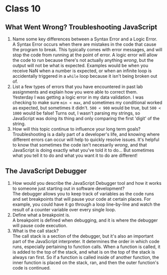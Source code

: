 # Class 10

## What Went Wrong? Troubleshooting JavaScript

1. Name some key differences between a Syntax Error and a Logic Error.  
A Syntax Error occurs when there are mistakes in the code that cause the program to break. This typically comes with error messages, and will stop the code from running at the point of error. A logic error will allow the code to run because there's not actually anything *wrong*, but the output will not be what is expected. Examples would be when you receive NaN when a number is expected, or when an infinite loop is accidentally triggered in a `while` loop because it isn't being broken out of.
2. List a few types of errors that you have encountered in past lab assignments and explain how you were able to correct them.  
Yesterday I was getting a logic error in my data validation. I was checking to make sure `min < max`, and sometimes my conditional worked as expected, but sometimes it didn't. `500 < 900` would be true, but `500 < 1000` would be false! Turns out, I wasn't parsing my strings, so JavaScript was doing its thing and only comparing the first 'digit' of the string.
3. How will this topic continue to influence your long term goals?  
Troubleshooting is a daily part of a developer's life, and knowing where different errors can occur will help to quickly resolve issues. It's helpful to know that sometimes the code isn't necesarily *wrong*, and that JavaScript is doing exactly what you've told it to do... But sometimes what you tell it to do and what you want it to do are different!

## The JavaScript Debugger

1. How would you describe the JavaScript Debugger tool and how it works to someone just starting out in software development?  
The debugger allows you to keep track of variables as the code runs and set breakpoints that will pause your code at certain places. For example, you could have it go through a loop line-by-line and watch the result of a counter variable over every single loop.
2. Define what a breakpoint is.  
A breakpoint is defined when debugging, and it is where the debugger will pause code execution.
3. What is the call stack?  
The call stack is a section of the debugger, but it's also an important part of the JavaScript interpreter. It determines the order in which code runs, especially pertaining to function calls. When a function is called, it is added to the top of the stack, and what is on the top of the stack is always ran first. So if a function is called inside of another function, the inner function is placed on the stack, ran, and then the outer function's code is continued.